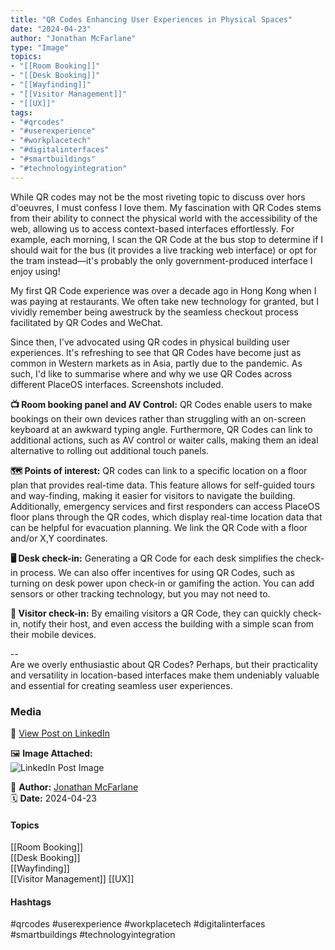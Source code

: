 ```yaml
---
title: "QR Codes Enhancing User Experiences in Physical Spaces"  
date: "2024-04-23"  
author: "Jonathan McFarlane"  
type: "Image"  
topics:  
- "[[Room Booking]]"  
- "[[Desk Booking]]"  
- "[[Wayfinding]]"  
- "[[Visitor Management]]"  
- "[[UX]]"
tags:  
- "#qrcodes"  
- "#userexperience"  
- "#workplacetech"  
- "#digitalinterfaces"  
- "#smartbuildings"  
- "#technologyintegration"  
---
```

While QR codes may not be the most riveting topic to discuss over hors d'oeuvres, I must confess I love them. My fascination with QR Codes stems from their ability to connect the physical world with the accessibility of the web, allowing us to access context-based interfaces effortlessly. For example, each morning, I scan the QR Code at the bus stop to determine if I should wait for the bus (it provides a live tracking web interface) or opt for the tram instead—it's probably the only government-produced interface I enjoy using!

My first QR Code experience was over a decade ago in Hong Kong when I was paying at restaurants. We often take new technology for granted, but I vividly remember being awestruck by the seamless checkout process facilitated by QR Codes and WeChat.

Since then, I've advocated using QR codes in physical building user experiences. It's refreshing to see that QR Codes have become just as common in Western markets as in Asia, partly due to the pandemic. As such, I'd like to summarise where and why we use QR Codes across different PlaceOS interfaces. Screenshots included.

**📺 Room booking panel and AV Control:** QR Codes enable users to make bookings on their own devices rather than struggling with an on-screen keyboard at an awkward typing angle. Furthermore, QR Codes can link to additional actions, such as AV control or waiter calls, making them an ideal alternative to rolling out additional touch panels.

**🗺 Points of interest:** QR codes can link to a specific location on a floor plan that provides real-time data. This feature allows for self-guided tours and way-finding, making it easier for visitors to navigate the building. Additionally, emergency services and first responders can access PlaceOS floor plans through the QR codes, which display real-time location data that can be helpful for evacuation planning. We link the QR Code with a floor and/or X,Y coordinates.

**🖥 Desk check-in:** Generating a QR Code for each desk simplifies the check-in process. We can also offer incentives for using QR Codes, such as turning on desk power upon check-in or gamifing the action. You can add sensors or other tracking technology, but you may not need to.

**👯 Visitor check-in:** By emailing visitors a QR Code, they can quickly check-in, notify their host, and even access the building with a simple scan from their mobile devices.

--  
Are we overly enthusiastic about QR Codes? Perhaps, but their practicality and versatility in location-based interfaces make them undeniably valuable and essential for creating seamless user experiences.

### Media

🔗 [View Post on LinkedIn](https://www.linkedin.com/feed/update/urn:li:activity:7188401106606030848)  
  
🖼 **Image Attached:**  
![LinkedIn Post Image](https://media.licdn.com/dms/image/v2/D5622AQEIlOozbvDr8g/feedshare-shrink_800/feedshare-shrink_800/0/1713840318202?e=1744848000&v=beta&t=MsGrBWfwHYTR4xLyYMnU43aUJkFC7uAFTdvuIzdN0Bg)  
  
👤 **Author:** [Jonathan McFarlane](https://www.linkedin.com/company/placeos/)  
🗓️ **Date:** 2024-04-23

#### Topics

[[Room Booking]]  
[[Desk Booking]]  
[[Wayfinding]]  
[[Visitor Management]] 
[[UX]]
#### Hashtags

#qrcodes #userexperience #workplacetech #digitalinterfaces #smartbuildings #technologyintegration